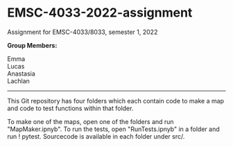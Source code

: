 # EMSC-4033-2022-assignment
Assignment for EMSC-4033/8033, semester 1, 2022

 **Group Members:**    
 
  Emma  
  Lucas  
  Anastasia  
  Lachlan
  
  ---
  
  This Git repository has four folders which each contain code to make a map and code to test functions within that folder. 
  
  To make one of the maps, open one of the folders and run "MapMaker.ipnyb". To run the tests, open "RunTests.ipnyb" in a folder and run ! pytest. Sourcecode is available in each folder under src/.


